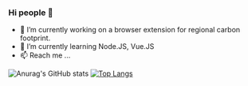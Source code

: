 ### Hi people 👋

- 🔭 I’m currently working on a browser extension for regional carbon footprint.
- 🌱 I’m currently learning Node.JS, Vue.JS
- 📫 Reach me ...

![Anurag's GitHub stats](https://github-readme-stats.vercel.app/api?username=maldzhanovd&show_icons=true)
[![Top Langs](https://github-readme-stats.vercel.app/api/top-langs/?username=maldzhanovd&layout=compact)](https://github.com/anuraghazra/github-readme-stats)
